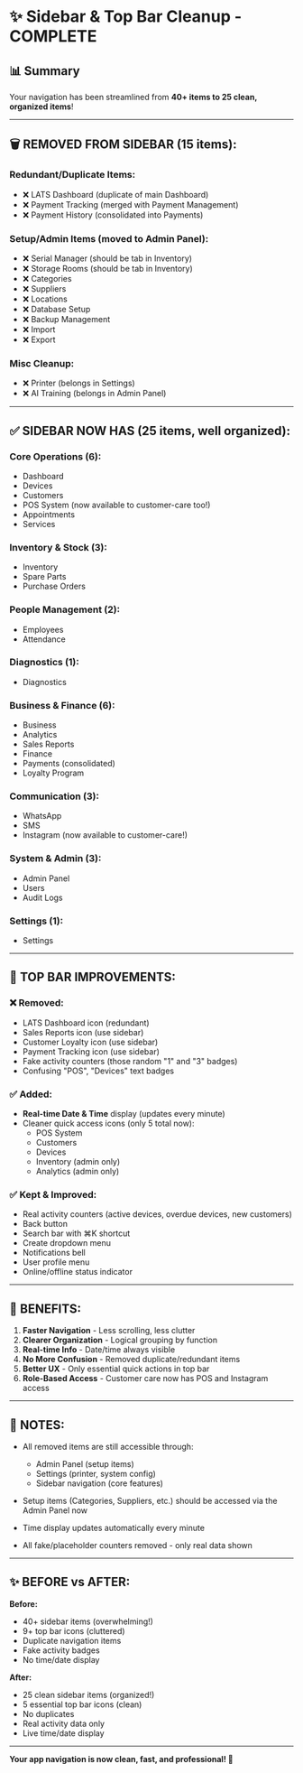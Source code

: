 # ✨ Sidebar & Top Bar Cleanup - COMPLETE

## 📊 Summary

Your navigation has been streamlined from **40+ items to 25 clean, organized items**!

---

## 🗑️ **REMOVED FROM SIDEBAR** (15 items):

### Redundant/Duplicate Items:
- ❌ LATS Dashboard (duplicate of main Dashboard)
- ❌ Payment Tracking (merged with Payment Management)
- ❌ Payment History (consolidated into Payments)

### Setup/Admin Items (moved to Admin Panel):
- ❌ Serial Manager (should be tab in Inventory)
- ❌ Storage Rooms (should be tab in Inventory)
- ❌ Categories
- ❌ Suppliers
- ❌ Locations
- ❌ Database Setup
- ❌ Backup Management
- ❌ Import
- ❌ Export

### Misc Cleanup:
- ❌ Printer (belongs in Settings)
- ❌ AI Training (belongs in Admin Panel)

---

## ✅ **SIDEBAR NOW HAS** (25 items, well organized):

### Core Operations (6):
- Dashboard
- Devices
- Customers
- POS System (now available to customer-care too!)
- Appointments
- Services

### Inventory & Stock (3):
- Inventory
- Spare Parts
- Purchase Orders

### People Management (2):
- Employees
- Attendance

### Diagnostics (1):
- Diagnostics

### Business & Finance (6):
- Business
- Analytics
- Sales Reports
- Finance
- Payments (consolidated)
- Loyalty Program

### Communication (3):
- WhatsApp
- SMS
- Instagram (now available to customer-care!)

### System & Admin (3):
- Admin Panel
- Users
- Audit Logs

### Settings (1):
- Settings

---

## 🎯 **TOP BAR IMPROVEMENTS**:

### ❌ Removed:
- LATS Dashboard icon (redundant)
- Sales Reports icon (use sidebar)
- Customer Loyalty icon (use sidebar)
- Payment Tracking icon (use sidebar)
- Fake activity counters (those random "1" and "3" badges)
- Confusing "POS", "Devices" text badges

### ✅ Added:
- **Real-time Date & Time** display (updates every minute)
- Cleaner quick access icons (only 5 total now):
  - POS System
  - Customers
  - Devices
  - Inventory (admin only)
  - Analytics (admin only)

### ✅ Kept & Improved:
- Real activity counters (active devices, overdue devices, new customers)
- Back button
- Search bar with ⌘K shortcut
- Create dropdown menu
- Notifications bell
- User profile menu
- Online/offline status indicator

---

## 🚀 **BENEFITS**:

1. **Faster Navigation** - Less scrolling, less clutter
2. **Clearer Organization** - Logical grouping by function
3. **Real-time Info** - Date/time always visible
4. **No More Confusion** - Removed duplicate/redundant items
5. **Better UX** - Only essential quick actions in top bar
6. **Role-Based Access** - Customer care now has POS and Instagram access

---

## 📝 **NOTES**:

- All removed items are still accessible through:
  - Admin Panel (setup items)
  - Settings (printer, system config)
  - Sidebar navigation (core features)
  
- Setup items (Categories, Suppliers, etc.) should be accessed via the Admin Panel now

- Time display updates automatically every minute

- All fake/placeholder counters removed - only real data shown

---

## ✨ **BEFORE vs AFTER**:

**Before:**
- 40+ sidebar items (overwhelming!)
- 9+ top bar icons (cluttered)
- Duplicate navigation items
- Fake activity badges
- No time/date display

**After:**
- 25 clean sidebar items (organized!)
- 5 essential top bar icons (clean)
- No duplicates
- Real activity data only
- Live time/date display

---

**Your app navigation is now clean, fast, and professional! 🎉**

